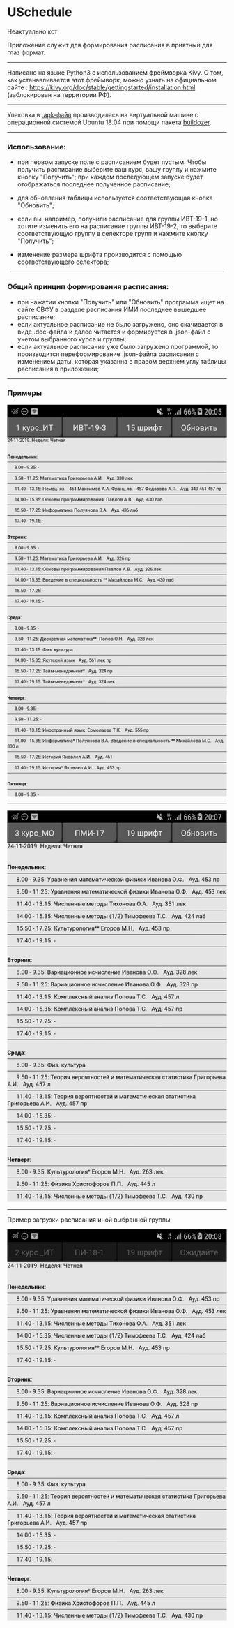 # USchedule

Неактуально кст

Приложение служит для формирования расписания в приятный для глаз формат.

---
Написано на языке Python3 с использованием фреймворка Kivy. О том, как устанавливается этот фреймворк, можно узнать на официальном сайте : https://kivy.org/doc/stable/gettingstarted/installation.html (заблокирован на территории РФ).

---
Упаковка в [.apk-файл](https://drive.google.com/open?id=1ewnzrnqmGU6YzMhlfZse1OPXg-znLYhq) производилась на виртуальной машине с операционной системой Ubuntu 18.04 при помощи пакета [buildozer](https://www.youtube.com/watch?v=IzKJgpJrrQU&list=PLlWXhlUMyoobAlP3mZ0_uuJagsDSg_5YT&index=2).

---
### Использование:
- при первом запуске поле с расписанием будет пустым. Чтобы получить расписание выберите ваш курс, вашу группу и нажмите кнопку "Получить"; при каждом последующем запуске будет отображаться последнее полученное расписание;

- для обновления таблицы используется соответствующая кнопка "Обновить";

- если вы, например, получили расписание для группы ИВТ-19-1, но хотите изменить его на расписание группы ИВТ-19-2, то выберите соответствующую группу в селекторе групп и нажмите кнопку "Получить";

- изменение размера шрифта производится с помощью соответствующего селектора;
---

### Общий принцип формирования расписания:
- при нажатии кнопки "Получить" или "Обновить" программа ищет на сайте СВФУ в разделе расписания ИМИ последнее вышедшее расписание;
- если актуальное расписание не было загружено, оно скачивается в виде .doc-файла и далее читается и формируется в .json-файл с учетом выбранного курса и группы;
- если актуальное расписание уже было загружено программой, то производится переформирование .json-файла расписания с изменением даты, которая указанна в правом верхнем углу таблицы расписания в приложении;
---

### Примеры
![first course example](./etc/example_course1.jpg)

---
![third course example](./etc/example_course3.jpg)

---
Пример загрузки расписания иной выбранной группы

![example of updating](./etc/example_updating.jpg)